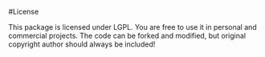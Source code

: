 #License

This package is licensed under LGPL. You are free to use it in personal and commercial projects. The code can be forked and modified, but original copyright author should always be included!